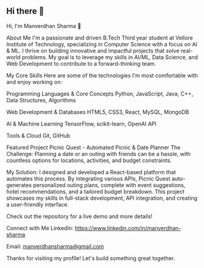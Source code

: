 ## Hi there 👋
Hi, I'm Manverdhan Sharma 👋

About Me
I'm a passionate and driven B.Tech Third year student at Vellore Institute of Technology, specializing in Computer Science with a focus on AI & ML. I thrive on building innovative and impactful projects that solve real-world problems. My goal is to leverage my skills in AI/ML, Data Science, and Web Development to contribute to a forward-thinking team.

My Core Skills
Here are some of the technologies I'm most comfortable with and enjoy working on:

Programming Languages & Core Concepts
Python, JavaScript, Java, C++, Data Structures, Algorithms

Web Development & Databases
HTML5, CSS3, React, MySQL, MongoDB

AI & Machine Learning
TensorFlow, scikit-learn, OpenAI API

Tools & Cloud
Git, GitHub

Featured Project
Picnic Quest - Automated Picnic & Date Planner
The Challenge: Planning a date or an outing with friends can be a hassle, with countless options for locations, activities, and budget constraints.

My Solution: I designed and developed a React-based platform that automates this process. By integrating various APIs, Picnic Quest auto-generates personalized outing plans, complete with event suggestions, hotel recommendations, and a tailored budget breakdown. This project showcases my skills in full-stack development, API integration, and creating a user-friendly interface.

Check out the repository for a live demo and more details!

Connect with Me
LinkedIn: https://www.linkedin.com/in/manverdhan-sharma

Email: manverdhansharma@gmail.com

Thanks for visiting my profile! Let's build something great together.
